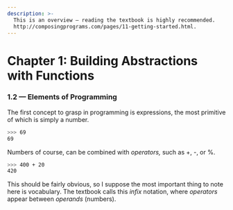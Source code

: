 ```yaml
---
description: >-
  This is an overview — reading the textbook is highly recommended.
  http://composingprograms.com/pages/11-getting-started.html.
---
```


# Chapter 1: Building Abstractions with Functions

### 1.2 — Elements of Programming 

The first concept to grasp in programming is expressions, the most primitive of which is simply a number.

```bash
>>> 69
69
```

Numbers of course, can be combined with _operators,_ such as +, -, or %. 

```bash
>>> 400 + 20
420
```

This should be fairly obvious, so I suppose the most important thing to note here is vocabulary. The textbook calls this _infix_ notation, where _operators_ appear between _operands_ \(numbers\).

